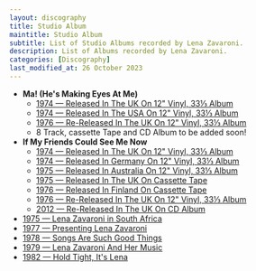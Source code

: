 ```yaml
---
layout: discography
title: Studio Album
maintitle: Studio Album
subtitle: List of Studio Albums recorded by Lena Zavaroni.
description: List of Albums recorded by Lena Zavaroni.
categories: [Discography]
last_modified_at: 26 October 2023
---
```


<ul>
<li><strong>Ma! (He's Making Eyes At Me)</strong><ul>
<li><a href="/discography/studio-albums/1974-04-ma-hes-making-eyes-at-me-uk">1974 &#8212; Released In The UK On 12" Vinyl, 33⅓ Album</a></li>
<li><a href="/discography/studio-albums/1974-06-ma-hes-making-eyes-at-me-usa">1974 &#8212; Released In The USA On 12" Vinyl, 33⅓ Album</a></li>
<li><a href="/discography/studio-albums/1976-ma-hes-making-eyes-at-me-uk">1976 &#8212; Re-Released In The UK On 12" Vinyl, 33⅓ Album</a></li>
<li>8 Track, cassette Tape and CD Album to be added soon!</li>
</ul></li>
<li><strong>If My Friends Could See Me Now</strong><ul>
<li><a href="/discography/studio-albums/1974-if-my-friends-could-see-me-now-uk">1974 &#8212; Released In The UK On 12" Vinyl, 33⅓ Album</a></li>
<li><a href="/discography/studio-albums/1974-if-my-friends-could-see-me-now-germany">1974 &#8212; Released In Germany On 12" Vinyl, 33⅓ Album</a></li>
<li><a href="/discography/studio-albums/1975-if-my-friends-could-see-me-now-australia">1975 &#8212; Released In Australia On 12" Vinyl, 33⅓ Album</a></li>
<li><a href="/discography/studio-albums/1975-if-my-friends-could-see-me-now-uk">1975 &#8212; Released In The UK On Cassette Tape</a></li>
<li><a href="/discography/studio-albums/1976-if-my-friends-could-see-me-now-finland">1976 &#8212; Released In Finland On Cassette Tape</a></li>
<li><a href="/discography/studio-albums/1976-if-my-friends-could-see-me-now-uk">1976 &#8212; Re-Released In The UK On 12" Vinyl, 33⅓ Album</a></li>
<li><a href="/discography/studio-albums/2012-11-19-if-my-friends-could-see-me-now-uk">2012 &#8212; Re-Released In The UK On CD Album</a></li>
</ul></li>
<li><a href="/discography/studio-albums/1975-lena-zavaroni-in-south-africa">1975 &#8212; Lena Zavaroni in South Africa</a></li>
<li><a href="/discography/studio-albums/1977-presenting-lena-zavaroni">1977 &#8212; Presenting Lena Zavaroni</a></li>
<li><a href="/discography/studio-albums/1978-songs-are-such-good-things">1978 &#8212; Songs Are Such Good Things</a></li>
<li><a href="/discography/studio-albums/1979-lena-zavaroni-and-her-music">1979 &#8212; Lena Zavaroni And Her Music</a></li>
<li><a href="/discography/studio-albums/1982-hold-tight-its-lena">1982 &#8212; Hold Tight, It's Lena</a></li>
</ul>
